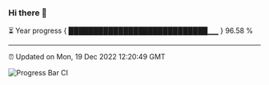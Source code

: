 ### Hi there 👋

⏳ Year progress { ████████████████████████████▁▁ } 96.58 %

---

⏰ Updated on Mon, 19 Dec 2022 12:20:49 GMT

![Progress Bar CI](https://github.com/liununu/liununu/workflows/Progress%20Bar%20CI/badge.svg)
